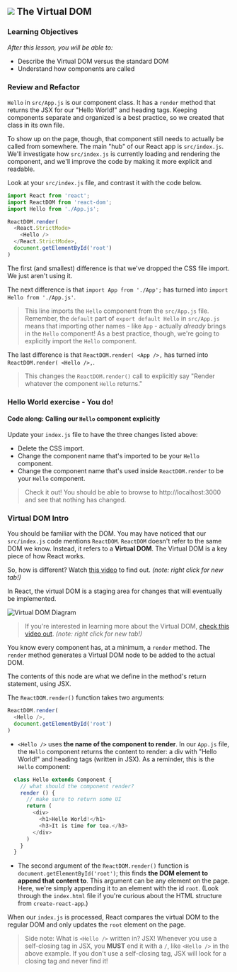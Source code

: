 ## ![](https://ga-dash.s3.amazonaws.com/production/assets/logo-9f88ae6c9c3871690e33280fcf557f33.png) The Virtual DOM


### Learning Objectives
*After this lesson, you will be able to:*
- Describe the Virtual DOM versus the standard DOM
- Understand how components are called

### Review and Refactor

`Hello` in `src/App.js`  is our component class. It has a `render` method that returns the JSX for our "Hello World!" and heading tags. Keeping components separate and organized is a best practice, so we created that class in its own file.

To show up on the page, though, that component still needs to actually be called from somewhere.  The main "hub" of our React app is `src/index.js`.  We'll investigate how `src/index.js` is currently loading and rendering the component, and we'll improve the code by making it more explicit and readable.

Look at your `src/index.js` file, and contrast it with the code below.


```js
import React from 'react';
import ReactDOM from 'react-dom';
import Hello from './App.js';

ReactDOM.render(
  <React.StrictMode>
    <Hello />
  </React.StrictMode>,
  document.getElementById('root')
)
```

The first (and smallest) difference is that we've dropped the CSS file import. We just aren't using it.

The next difference is that `import App from './App';` has turned into `import Hello from './App.js'`.

>  This line imports the `Hello` component from the `src/App.js` file. Remember, the `default` part of `export default Hello` in `src/App.js` means that importing other names - like `App` - actually _already_ brings in the `Hello` component! As a best practice, though, we're going to explicitly import the `Hello` component.


The last difference is that `ReactDOM.render(
  <App />,` has turned into `ReactDOM.render(
    <Hello />,`.

> This changes the `ReactDOM.render()` call to explicitly say "Render whatever the component `Hello` returns."


### Hello World exercise - You do!
#### Code along: Calling our `Hello` component explicitly

Update your `index.js` file to have the three changes listed above:
- Delete the CSS import.
- Change the component name that's imported to be your `Hello` component.
- Change the component name that's used inside `ReactDOM.render` to be your `Hello` component.

> Check it out! You should be able to browse to http://localhost:3000 and see that nothing has changed.


### Virtual DOM Intro

You should be familiar with the DOM.  You may have noticed that our `src/index.js` code mentions `ReactDOM`.  `ReactDOM` doesn't refer to the same DOM we know. Instead, it refers to a **Virtual DOM**. The Virtual DOM is a key piece of how React works.

So, how is different? Watch [this video](https://generalassembly.wistia.com/medias/v5qyqsir0s) to find out. _(note: right click for new tab!)_

In React, the virtual DOM is a staging area for changes that will eventually be implemented.

![Virtual DOM Diagram](https://docs.google.com/drawings/d/11ugBTwDkqn6p2n5Fkps1p3Elp8ZToIRzXzvM4LJMYaU/pub?w=543&h=229)

  > If you're interested in learning more about the Virtual DOM, [check this video out](https://www.youtube.com/watch?v=-DX3vJiqxm4). _(note: right click for new tab!)_

You know every component has, at a minimum, a `render` method. The `render` method generates a Virtual DOM node to be added to the actual DOM.

The contents of this node are what we define in the method's return statement, using JSX.

The `ReactDOM.render()` function takes two arguments:

```js
ReactDOM.render(
  <Hello />,
  document.getElementById('root')
)
```

- `<Hello />` uses **the name of the component to render**. In our `App.js` file, the `Hello` component returns the content to render:  a div with "Hello World!" and heading tags (written in JSX). As a reminder, this is the `Hello` component:

```js
  class Hello extends Component {
    // what should the component render?
    render () {
      // make sure to return some UI
      return (
        <div>
          <h1>Hello World!</h1>
          <h3>It is time for tea.</h3>
        </div>
      )
    }
  }
```

- The second argument of the `ReactDOM.render()` function is `document.getElementById('root')`; this finds **the DOM element to append that content to**. This argument can be any element on the page. Here, we're simply appending it to an element with the id `root`.  (Look through the `index.html` file if you're curious about the HTML structure from `create-react-app`.)

When our `index.js` is processed, React compares the virtual DOM to the regular DOM and only updates the `root` element on the page.


> Side note: What is `<Hello />` written in? JSX! Whenever you use a
self-closing tag in JSX, you **MUST** end it with a `/`, like `<Hello />` in the
above example. If you don't use a self-closing tag, JSX will look for a closing tag and never find it!
